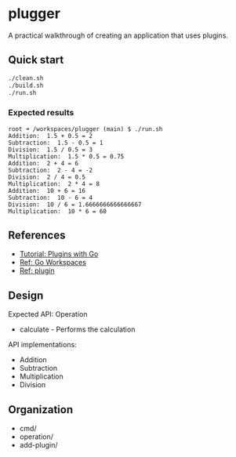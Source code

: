 # plugger

A practical walkthrough of creating an application that uses plugins.

## Quick start

```sh
./clean.sh
./build.sh
./run.sh
```

### Expected results

```plain
root ➜ /workspaces/plugger (main) $ ./run.sh 
Addition:  1.5 + 0.5 = 2
Subtraction:  1.5 - 0.5 = 1
Division:  1.5 / 0.5 = 3
Multiplication:  1.5 * 0.5 = 0.75
Addition:  2 + 4 = 6
Subtraction:  2 - 4 = -2
Division:  2 / 4 = 0.5
Multiplication:  2 * 4 = 8
Addition:  10 + 6 = 16
Subtraction:  10 - 6 = 4
Division:  10 / 6 = 1.6666666666666667
Multiplication:  10 * 6 = 60
```

## References

* [Tutorial: Plugins with Go](https://medium.com/profusion-engineering/plugins-with-go-7ea1e7a280d3)
* [Ref: Go Workspaces](https://go.dev/doc/tutorial/workspaces)
* [Ref: plugin](https://pkg.go.dev/plugin)

## Design

Expected API: Operation

* calculate - Performs the calculation

API implementations:

* Addition
* Subtraction
* Multiplication
* Division

## Organization

* cmd/
* operation/
* add-plugin/
